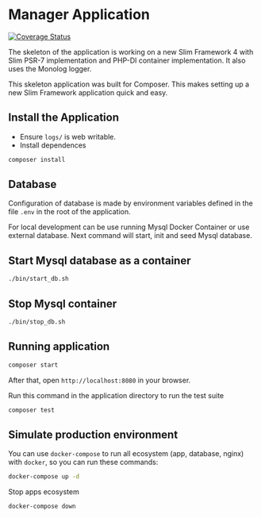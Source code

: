 # Manager Application

[![Coverage Status](https://coveralls.io/repos/github/slimphp/Slim-Skeleton/badge.svg?branch=master)](https://coveralls.io/github/slimphp/Slim-Skeleton?branch=master)

The skeleton of the application is working on a new Slim Framework 4 with Slim PSR-7 implementation and PHP-DI container implementation. It also uses the Monolog logger.

This skeleton application was built for Composer. This makes setting up a new Slim Framework application quick and easy.

## Install the Application

- Ensure `logs/` is web writable.
- Install dependences

```bash
composer install
```

## Database

Configuration of database is made by environment variables defined in the file `.env` in the root of the application.

For local development can be use running Mysql Docker Container or use external database. Next command will start, init and seed Mysql database.

## Start Mysql database as a container

```bash
./bin/start_db.sh
```

## Stop Mysql container

```bash
./bin/stop_db.sh
```

## Running application

```bash
composer start
```

After that, open `http://localhost:8080` in your browser.

Run this command in the application directory to run the test suite

```bash
composer test
```

## Simulate production environment

You can use `docker-compose` to run all ecosystem (app, database, nginx) with `docker`, so you can run these commands:

```bash
docker-compose up -d
```

Stop apps ecosystem

```bash
docker-compose down
```
